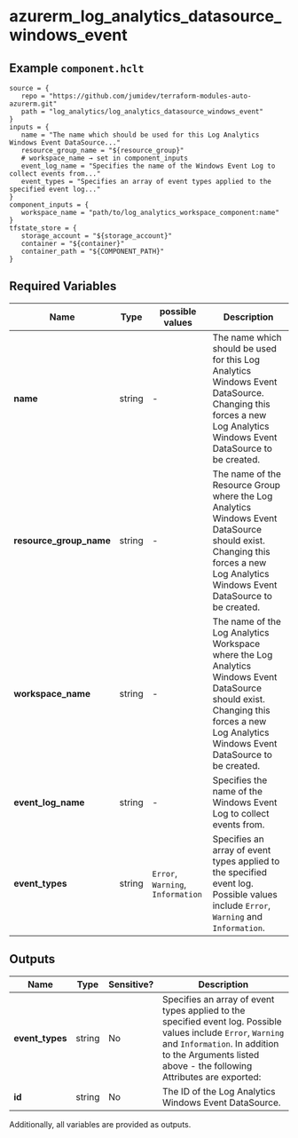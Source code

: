 # azurerm_log_analytics_datasource_windows_event



## Example `component.hclt`

```hcl
source = {
   repo = "https://github.com/jumidev/terraform-modules-auto-azurerm.git"   
   path = "log_analytics/log_analytics_datasource_windows_event"   
}
inputs = {
   name = "The name which should be used for this Log Analytics Windows Event DataSource..."   
   resource_group_name = "${resource_group}"   
   # workspace_name → set in component_inputs
   event_log_name = "Specifies the name of the Windows Event Log to collect events from..."   
   event_types = "Specifies an array of event types applied to the specified event log..."   
}
component_inputs = {
   workspace_name = "path/to/log_analytics_workspace_component:name"   
}
tfstate_store = {
   storage_account = "${storage_account}"   
   container = "${container}"   
   container_path = "${COMPONENT_PATH}"   
}
```

## Required Variables

| Name | Type |  possible values |  Description |
| ---- | --------- |  ----------- | ----------- |
| **name** | string |  -  |  The name which should be used for this Log Analytics Windows Event DataSource. Changing this forces a new Log Analytics Windows Event DataSource to be created. | 
| **resource_group_name** | string |  -  |  The name of the Resource Group where the Log Analytics Windows Event DataSource should exist. Changing this forces a new Log Analytics Windows Event DataSource to be created. | 
| **workspace_name** | string |  -  |  The name of the Log Analytics Workspace where the Log Analytics Windows Event DataSource should exist. Changing this forces a new Log Analytics Windows Event DataSource to be created. | 
| **event_log_name** | string |  -  |  Specifies the name of the Windows Event Log to collect events from. | 
| **event_types** | string |  `Error`, `Warning`, `Information`  |  Specifies an array of event types applied to the specified event log. Possible values include `Error`, `Warning` and `Information`. | 



## Outputs

| Name | Type | Sensitive? | Description |
| ---- | ---- | --------- | --------- |
| **event_types** | string | No  | Specifies an array of event types applied to the specified event log. Possible values include `Error`, `Warning` and `Information`. In addition to the Arguments listed above - the following Attributes are exported: | 
| **id** | string | No  | The ID of the Log Analytics Windows Event DataSource. | 

Additionally, all variables are provided as outputs.
